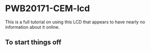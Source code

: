 # PWB20171-CEM-lcd
This is a full tutorial on using this LCD that appears to have nearly no information about it online.


**To start things off**
------------------------
